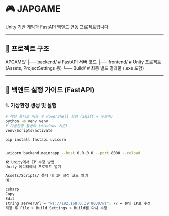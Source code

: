 # 🎮 JAPGAME

Unity 기반 게임과 FastAPI 백엔드 연동 프로젝트입니다.

---

## 📁 프로젝트 구조

APGAME/
├── backend/ # FastAPI 서버 코드
├── frontend/ # Unity 프로젝트 (Assets, ProjectSettings 등)
└── Build/ # 최종 빌드 결과물 (.exe 포함)


---

## 🚀 백엔드 실행 가이드 (FastAPI)

### 1. 가상환경 생성 및 실행

```bash
# 해당 폴더로 이동 후 PowerShell 실행 (Shift + 우클릭)
python -m venv venv
# 가상환경 활성화 (Windows 기준)
venv\Scripts\activate

pip install fastapi uvicorn


uvicorn backend.main:app --host 0.0.0.0 --port 8000 --reload

🛠 Unity에서 IP 수정 방법
Unity 에디터에서 프로젝트 열기

Assets/Scripts/ 폴더 내 IP 설정 코드 열기
예:

csharp
Copy
Edit
string serverUrl = "ws://192.168.0.39:8000/ws"; // ← 본인 IP로 수정
저장 후 File > Build Settings > Build를 다시 수행
